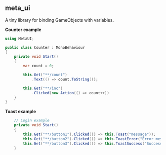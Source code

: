 ## meta_ui

A tiny library for binding GameObjects with variables.

**Counter example**

```cs
using MetaUI;

public class Counter : MonoBehaviour
{
    private void Start()
    {
        var count = 0;

        this.Get("**/count")
            .Text(() => count.ToString());

        this.Get("**/inc")
            .Clicked(new Action(() => count++))
    }
}

```

**Toast example**

```cs
    // Login example
    private void Start()
    {
        this.Get("**/button1").Clicked(() => this.Toast("message"));
        this.Get("**/button2").Clicked(() => this.ToastError("Error message"));
        this.Get("**/button3").Clicked(() => this.ToastSuccess("Success message"));
    }
```
